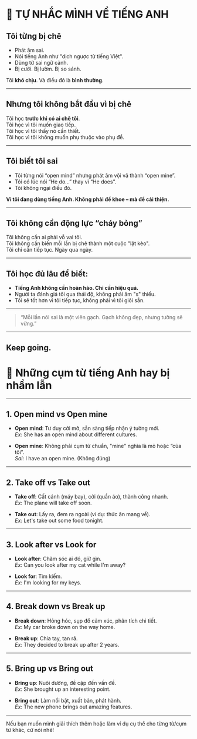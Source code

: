 # 💬 TỰ NHẮC MÌNH VỀ TIẾNG ANH

## Tôi từng bị chê

- Phát âm sai.
- Nói tiếng Anh như "dịch ngược từ tiếng Việt".
- Dùng từ sai ngữ cảnh.
- Bị cười. Bị lườm. Bị so sánh.

Tôi **khó chịu**. Và điều đó là **bình thường**.

---

## Nhưng tôi không bắt đầu vì bị chê

Tôi học **trước khi có ai chê tôi**.  
Tôi học vì tôi muốn giao tiếp.  
Tôi học vì tôi thấy nó cần thiết.  
Tôi học vì tôi không muốn phụ thuộc vào phụ đề.

---

## Tôi biết tôi sai

- Tôi từng nói “open mind” nhưng phát âm vội vã thành “open mine”.
- Tôi có lúc nói “He do…” thay vì “He does”.
- Tôi không ngại điều đó.

**Vì tôi đang dùng tiếng Anh. Không phải để khoe – mà để cải thiện.**

---

## Tôi không cần động lực “cháy bỏng”

Tôi không cần ai phải vỗ vai tôi.  
Tôi không cần biến mỗi lần bị chê thành một cuộc "lật kèo".  
Tôi chỉ cần tiếp tục. Ngày qua ngày.

---

## Tôi học đủ lâu để biết:

- **Tiếng Anh không cần hoàn hảo. Chỉ cần hiệu quả.**
- Người ta đánh giá tôi qua thái độ, không phải âm "s" thiếu.
- Tôi sẽ tốt hơn vì tôi tiếp tục, không phải vì tôi giỏi sẵn.

---

> “Mỗi lần nói sai là một viên gạch. Gạch không đẹp, nhưng tường sẽ vững.”

---

## Keep going.
# 🔄 Những cụm từ tiếng Anh hay bị nhầm lẫn

---

## 1. **Open mind** vs **Open mine**

- **Open mind**: Tư duy cởi mở, sẵn sàng tiếp nhận ý tưởng mới.  
  *Ex:* She has an open mind about different cultures.

- **Open mine**: Không phải cụm từ chuẩn, "mine" nghĩa là mỏ hoặc “của tôi”.  
  *Sai:* I have an open mine. (Không đúng)

---

## 2. **Take off** vs **Take out**

- **Take off**: Cất cánh (máy bay), cởi (quần áo), thành công nhanh.  
  *Ex:* The plane will take off soon.

- **Take out**: Lấy ra, đem ra ngoài (ví dụ: thức ăn mang về).  
  *Ex:* Let's take out some food tonight.

---

## 3. **Look after** vs **Look for**

- **Look after**: Chăm sóc ai đó, giữ gìn.  
  *Ex:* Can you look after my cat while I'm away?

- **Look for**: Tìm kiếm.  
  *Ex:* I'm looking for my keys.

---

## 4. **Break down** vs **Break up**

- **Break down**: Hỏng hóc, sụp đổ cảm xúc, phân tích chi tiết.  
  *Ex:* My car broke down on the way home.

- **Break up**: Chia tay, tan rã.  
  *Ex:* They decided to break up after 2 years.

---

## 5. **Bring up** vs **Bring out**

- **Bring up**: Nuôi dưỡng, đề cập đến vấn đề.  
  *Ex:* She brought up an interesting point.

- **Bring out**: Làm nổi bật, xuất bản, phát hành.  
  *Ex:* The new phone brings out amazing features.

---

Nếu bạn muốn mình giải thích thêm hoặc làm ví dụ cụ thể cho từng từ/cụm từ khác, cứ nói nhé!
